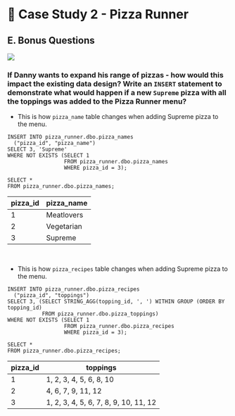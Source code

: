 # :pizza: Case Study 2 - Pizza Runner

## E. Bonus Questions

<picture>
  <img src="https://img.shields.io/badge/Microsoft%20SQL%20Server-CC2927?style=for-the-badge&logo=microsoft%20sql%20server&logoColor=white">
</picture>

### If Danny wants to expand his range of pizzas - how would this impact the existing data design? Write an `INSERT` statement to demonstrate what would happen if a new `Supreme` pizza with all the toppings was added to the Pizza Runner menu?
-  This is how `pizza_name` table changes when adding Supreme pizza to the menu.
```tsql
INSERT INTO pizza_runner.dbo.pizza_names
  ("pizza_id", "pizza_name")
SELECT 3, 'Supreme'
WHERE NOT EXISTS (SELECT 1
                  FROM pizza_runner.dbo.pizza_names
                  WHERE pizza_id = 3);

SELECT *
FROM pizza_runner.dbo.pizza_names;
```
| pizza_id | pizza_name |
|----------|------------|
| 1        | Meatlovers |
| 2        | Vegetarian |
| 3        | Supreme    |

<br>

-  This is how `pizza_recipes` table changes when adding Supreme pizza to the menu.
```tsql
INSERT INTO pizza_runner.dbo.pizza_recipes
  ("pizza_id", "toppings")
SELECT 3, (SELECT STRING_AGG(topping_id, ', ') WITHIN GROUP (ORDER BY topping_id)
           FROM pizza_runner.dbo.pizza_toppings)
WHERE NOT EXISTS (SELECT 1
                  FROM pizza_runner.dbo.pizza_recipes
                  WHERE pizza_id = 3);

SELECT *
FROM pizza_runner.dbo.pizza_recipes;
```
| pizza_id | toppings                              |
|----------|---------------------------------------|
| 1        | 1, 2, 3, 4, 5, 6, 8, 10               |
| 2        | 4, 6, 7, 9, 11, 12                    |
| 3        | 1, 2, 3, 4, 5, 6, 7, 8, 9, 10, 11, 12 |
